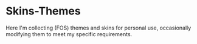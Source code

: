 # Skins-Themes

Here I'm collecting (FOS) themes and skins for personal use, occasionally modifying them to meet my specific requirements.
